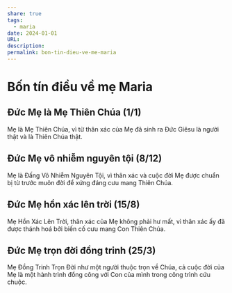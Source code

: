 ```yaml
---
share: true
tags:
  - maria
date: 2024-01-01
URL: 
description: 
permalink: bon-tin-dieu-ve-me-maria
---
```


# Bốn tín điều về mẹ Maria
## Đức Mẹ là Mẹ Thiên Chúa (1/1)

Mẹ là Mẹ Thiên Chúa, vì từ thân xác của Mẹ đã sinh ra Đức Giêsu là người thật và là Thiên Chúa thật.

## Đức Mẹ vô nhiễm nguyên tội (8/12)

Mẹ là Đấng Vô Nhiễm Nguyên Tội, vì thân xác và cuộc đời Mẹ được chuẩn bị từ trước muôn đời để xứng đáng cưu mang Thiên Chúa. 

## Đức Mẹ hồn xác lên trời (15/8)

Mẹ Hồn Xác Lên Trời, thân xác của Mẹ không phải hư mất, vì thân xác ấy đã được thánh hoá bởi biến cố cưu mang Con Thiên Chúa.

## Đức Mẹ trọn đời đồng trinh (25/3)

Mẹ Đồng Trinh Trọn Đời như một người thuộc trọn về Chúa, cả cuộc đời của Mẹ là một hành trình đồng công với Con của mình trong công trình cứu chuộc.